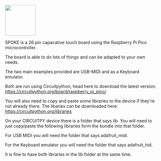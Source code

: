 
<img src="[https://your-image-url.type](https://github.com/Tom-Vulpes/Spoke/assets/165816078/3fd4bdc1-7e99-401a-b058-55a4bf390c39.png)" width="100" height="100"> 

SPOKE is a 26 pin capacative touch board using the Raspberry Pi Pico microcontroller.

The board is able to do lots of things and can be adapted to your own needs.

The two main examples provided are USB-MIDI and as a Keyboard emulator.

Both are run using Circuitpython, head here to download the latest version: https://circuitpython.org/board/raspberry_pi_pico/

You will also need to copy and paste some libraries to the device if they're not already there. The libaries can be downloaded here: https://circuitpython.org/libraries

On your CIRCUITPY device there is a folder that says lib. You will need to just copy/paste the following libraries form the bundle into that folder.

For USB MIDI you will need the folder that says adafruit_midi.

For the Keyboard emulator you will need the folder that says adafruit_hid.

It is fine to have both libraries in the lib folder at the same time.

